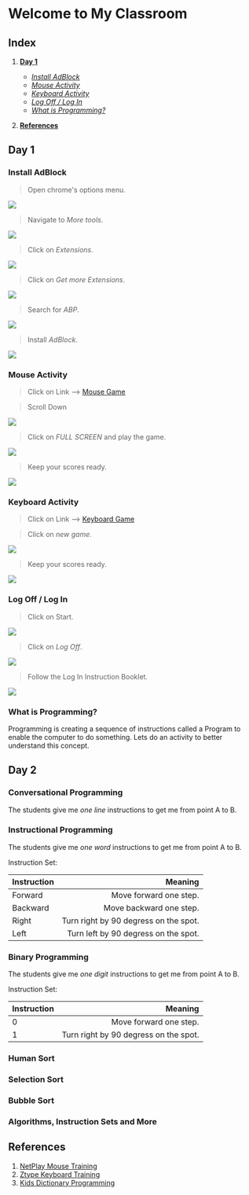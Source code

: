 # Welcome to My Classroom

## Index

1. [**Day 1**](https://anirudhpal.github.io/PALS_CS_2018/Anirudh_Classroom#day-1)

    * [*Install AdBlock*](https://anirudhpal.github.io/PALS_CS_2018/Anirudh_Classroom#install-adblock)
    * [*Mouse Activity*](https://anirudhpal.github.io/PALS_CS_2018/Anirudh_Classroom#mouse-activity)
    * [*Keyboard Activity*](https://anirudhpal.github.io/PALS_CS_2018/Anirudh_Classroom#keyboard-activity)
    * [*Log Off / Log In*](https://anirudhpal.github.io/PALS_CS_2018/Anirudh_Classroom#log-off--log-in)
    * [*What is Programming?*](https://anirudhpal.github.io/PALS_CS_2018/Anirudh_Classroom#what-is-programming)

2. [**References**](https://anirudhpal.github.io/PALS_CS_2018/Anirudh_Classroom#references)

## Day 1

### Install AdBlock

> Open chrome's options menu.

![](https://github.com/AnirudhPal/PALS_CS_2018/blob/master/assets/AdBlock_OpenChrome.gif?raw=true)

> Navigate to *More tools*.

![](https://github.com/AnirudhPal/PALS_CS_2018/blob/master/assets/AdBlock_MoreTools.gif?raw=true)

> Click on *Extensions*.

![](https://github.com/AnirudhPal/PALS_CS_2018/blob/master/assets/AdBlock_Extenstions.gif?raw=true)

> Click on *Get more Extensions*.

![](https://github.com/AnirudhPal/PALS_CS_2018/blob/master/assets/AdBlock_GetMore.gif?raw=true)

> Search for *ABP*.

![](https://github.com/AnirudhPal/PALS_CS_2018/blob/master/assets/AdBlock_Search.gif?raw=true)

> Install *AdBlock*.

![](https://github.com/AnirudhPal/PALS_CS_2018/blob/master/assets/AdBlock_Install.gif?raw=true)

### Mouse Activity

> Click on Link --> [Mouse Game](https://www.netplay.life/)

> Scroll Down

![](https://github.com/AnirudhPal/PALS_CS_2018/blob/master/assets/NetPlay_Scrool.PNG?raw=true)

> Click on *FULL SCREEN* and play the game.

![](https://github.com/AnirudhPal/PALS_CS_2018/blob/master/assets/NetPlay_Full.PNG?raw=true)

> Keep your scores ready.

![](https://github.com/AnirudhPal/PALS_CS_2018/blob/master/assets/NetPlay_Score.PNG?raw=true)

### Keyboard Activity

> Click on Link --> [Keyboard Game](http://zty.pe/)

> Click on *new game*.

![](https://github.com/AnirudhPal/PALS_CS_2018/blob/master/assets/ZType_New.png?raw=true)

> Keep your scores ready.

![](https://github.com/AnirudhPal/PALS_CS_2018/blob/master/assets/ZType_Score.png?raw=true)

### Log Off / Log In

> Click on Start.

![](https://github.com/AnirudhPal/PALS_CS_2018/blob/master/assets/LogOff_Start.gif?raw=true)

> Click on *Log Off*.

![](https://github.com/AnirudhPal/PALS_CS_2018/blob/master/assets/LogOff_Off.gif?raw=true)

> Follow the Log In Instruction Booklet.

![](https://github.com/AnirudhPal/PALS_CS_2018/blob/master/assets/Card.PNG?raw=true)

### What is Programming?

Programming is creating a sequence of instructions called a Program to enable the computer to do something. Lets do an activity to better understand this concept.

## Day 2

### Conversational Programming

The students give me *one line* instructions to get me from point A to B.

### Instructional Programming

The students give me *one word* instructions to get me from point A to B.

Instruction Set:

Instruction|Meaning
:-|-:
Forward| Move forward one step.
Backward| Move backward one step.
Right| Turn right by 90 degress on the spot.
Left| Turn left by 90 degress on the spot.

### Binary Programming

The students give me *one digit* instructions to get me from point A to B.

Instruction Set:

Instruction|Meaning
:-|-:
0| Move forward one step.
1| Turn right by 90 degress on the spot.

### Human Sort

### Selection Sort

### Bubble Sort

### Algorithms, Instruction Sets and More

## References

1. [NetPlay Mouse Training](https://www.netplay.life/)
2. [Ztype Keyboard Training](http://zty.pe/)
3. [Kids Dictionary Programming](http://dictionary.kids.net.au/word/computer_programming)
